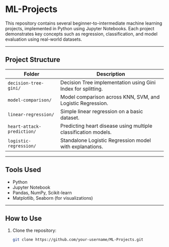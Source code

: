 # ML-Projects 

This repository contains several beginner-to-intermediate machine learning projects, implemented in Python using Jupyter Notebooks. Each project demonstrates key concepts such as regression, classification, and model evaluation using real-world datasets.

---

##  Project Structure

| Folder | Description |
|--------|-------------|
| `decision-tree-gini/` | Decision Tree implementation using Gini Index for splitting. |
| `model-comparison/` | Model comparison across KNN, SVM, and Logistic Regression. |
| `linear-regression/` | Simple linear regression on a basic dataset. |
| `heart-attack-prediction/` | Predicting heart disease using multiple classification models. |
| `logistic-regression/` | Standalone Logistic Regression model with explanations. |

---

##  Tools Used
- Python
- Jupyter Notebook
- Pandas, NumPy, Scikit-learn
- Matplotlib, Seaborn (for visualizations)

---

##  How to Use

1. Clone the repository:
   ```bash
   git clone https://github.com/your-username/ML-Projects.git
